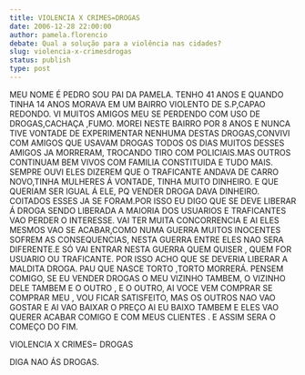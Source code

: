 ```yaml
---
title: VIOLENCIA X CRIMES=DROGAS
date: 2006-12-28 22:00:00
author: pamela.florencio
debate: Qual a solução para a violência nas cidades?
slug: violencia-x-crimesdrogas
status: publish 
type: post
---
```


MEU NOME É PEDRO SOU PAI DA PAMELA. TENHO 41 ANOS E QUANDO TINHA 14 ANOS MORAVA EM UM BAIRRO VIOLENTO DE S.P,CAPAO REDONDO. VI MUITOS AMIGOS MEU SE PERDENDO COM USO DE DROGAS,CACHAÇA ,FUMO. MOREI NESTE BAIRRO POR 8 ANOS E NUNCA TIVE VONTADE DE EXPERIMENTAR NENHUMA DESTAS DROGAS,CONVIVI COM AMIGOS QUE USAVAM DROGAS TODOS OS DIAS MUITOS DESSES AMIGOS JA MORRERAM, TROCANDO TIRO COM POLICIAIS.MAS OUTROS CONTINUAM BEM VIVOS COM FAMILIA CONSTITUIDA E TUDO MAIS. SEMPRE OUVI ELES DIZEREM QUE O TRAFICANTE ANDAVA DE CARRO NOVO,TINHA MULHERES Á VONTADE, TINHA MUITO DINHEIRO. E QUE QUERIAM SER IGUAL Á ELE, PQ VENDER DROGA DAVA DINHEIRO. COITADOS ESSES JA SE FORAM.POR ISSO EU DIGO QUE SE DEVE LIBERAR Á DROGA SENDO LIBERADA A MAIORIA DOS USUARIOS E TRAFICANTES VAO PERDER O INTERESSE. VAI TER MUITA CONCORRENCIA E AI ELES MESMOS VAO SE ACABAR,COMO NUMA GUERRA MUITOS INOCENTES SOFREM AS CONSEQUENCIAS, NESTA GUERRA ENTRE ELES NAO SERA DIFERENTE.E SÓ VAI ENTRAR NESTA GUERRA QUEM QUISER , QUEM FOR USUARIO OU TRAFICANTE. POR ISSO ACHO QUE SE DEVERIA LIBERAR A MALDITA DROGA. PAU QUE NASCE TORTO ,TORTO MORRERÁ. PENSEM COMIGO, SE EU VENDER DROGAS O MEU VIZINHO TAMBEM, O VIZINHO DELE TAMBEM E O OUTRO , E O OUTRO, AI VOCE VEM COMPRAR SE COMPRAR MEU , VOU FICAR SATISFEITO, MAS OS OUTROS NAO VAO GOSTAR E AI VAO BAIXAR O PREÇO AI EU BAIXO TAMBEM E ELES VAO QUERER ACABAR COMIGO E COM MEUS CLIENTES . E ASSIM SERA O COMEÇO DO FIM.  

 VIOLENCIA X CRIMES= DROGAS  

 DIGA NAO ÁS DROGAS.
